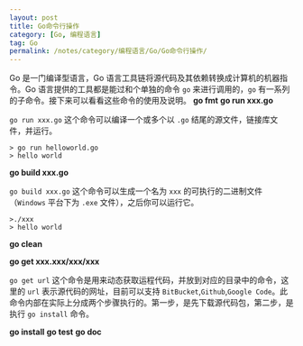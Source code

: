 ```yaml
---
layout: post
title: Go命令行操作
category: [Go, 编程语言]
tag: Go
permalink: /notes/category/编程语言/Go/Go命令行操作/
---
```

Go 是一门编译型语言，Go 语言工具链将源代码及其依赖转换成计算机的机器指令。Go 语言提供的工具都是能过和个单独的命令 `go` 来进行调用的，`go` 有一系列的子命令。接下来可以看看这些命令的使用及说明。
**go fmt**
**go run xxx.go**

`go run xxx.go` 这个命令可以编译一个或多个以 `.go` 结尾的源文件，链接库文件，并运行。

```
> go run helloworld.go
> hello world
```

**go build xxx.go**

`go build xxx.go`  这个命令可以生成一个名为 `xxx` 的可执行的二进制文件（`Windows` 平台下为 `.exe` 文件），之后你可以运行它。

```
>./xxx
> hello world
```

**go clean**

**go get xxx.xxx/xxx/xxx**

`go get url` 这个命令是用来动态获取运程代码，并放到对应的目录中的命令，这里的 `url` 表示源代码的网址，目前可以支持 `BitBucket`,`Github`,`Google Code`。此命令内部在实际上分成两个步骤执行的。第一步，是先下载源代码包，第二步，是执行 `go install` 命令。

**go install**
**go test**
**go doc**